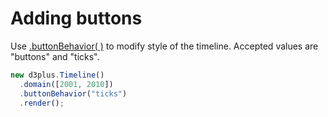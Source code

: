 # Adding buttons
Use [.buttonBehavior( )](https://github.com/d3plus/d3plus-timeline#Timeline.buttonBehavior) to modify style of the timeline. Accepted values are "buttons" and "ticks". 

```js
new d3plus.Timeline()
  .domain([2001, 2010])
  .buttonBehavior("ticks")
  .render();
```